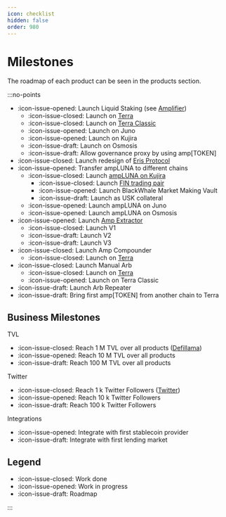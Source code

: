 ```yaml
---
icon: checklist
hidden: false
order: 980
---
```


# Milestones

The roadmap of each product can be seen in the products section.

:::no-points

- :icon-issue-opened: Launch Liquid Staking (see [Amplifier](./../products/amplifier))
  - :icon-issue-closed: Launch on [Terra](https://www.erisprotocol.com/#/terra/amplifier)
  - :icon-issue-closed: Launch on [Terra Classic](https://www.erisprotocol.com/#/terra-classic/amplifier)
  - :icon-issue-opened: Launch on Juno
  - :icon-issue-opened: Launch on Kujira
  - :icon-issue-draft: Launch on Osmosis
  - :icon-issue-draft: Allow governance proxy by using amp[TOKEN]
- :icon-issue-closed: Launch redesign of [Eris Protocol](https://www.erisprotocol.com)
- :icon-issue-opened: Transfer ampLUNA to different chains
  - :icon-issue-closed: Launch [ampLUNA on Kujira](https://blue.kujira.app/ibc?destination=kaiyo-1&source=phoenix-1&denom=cw20%3Aterra1ecgazyd0waaj3g7l9cmy5gulhxkps2gmxu9ghducvuypjq68mq2s5lvsct)
    - :icon-issue-closed: Launch [FIN trading pair](https://fin.kujira.app/trade/kujira1uvqk5vj9vn4gjemrp0myz4ku49aaemulgaqw7pfe0nuvfwp3gukq64r3ws?q=all)
    - :icon-issue-opened: Launch BlackWhale Market Making Vault
    - :icon-issue-draft: Launch as USK collateral
  - :icon-issue-opened: Launch ampLUNA on Juno
  - :icon-issue-opened: Launch ampLUNA on Osmosis
- :icon-issue-opened: Launch [Amp Extractor](https://www.erisprotocol.com/#/terra/amp-extractor)
  - :icon-issue-closed: Launch V1
  - :icon-issue-draft: Launch V2
  - :icon-issue-draft: Launch V3
- :icon-issue-closed: Launch Amp Compounder
  - :icon-issue-closed: Launch on [Terra](https://www.erisprotocol.com/#/terra/amp-compounder)
- :icon-issue-closed: Launch Manual Arb
  - :icon-issue-closed: Launch on [Terra](https://www.erisprotocol.com/#/terra/manual-arbitrage)
  - :icon-issue-opened: Launch on Terra Classic
- :icon-issue-draft: Launch Arb Repeater
- :icon-issue-draft: Bring first amp[TOKEN] from another chain to Terra


## Business Milestones

TVL

- :icon-issue-closed: Reach 1 M TVL over all products ([Defillama](https://defillama.com/protocol/eris-protocol))
- :icon-issue-opened: Reach 10 M TVL over all products
- :icon-issue-draft: Reach 100 M TVL over all products

Twitter

- :icon-issue-closed: Reach 1 k Twitter Followers ([Twitter](https://twitter.com/eris_protocol))
- :icon-issue-opened: Reach 10 k Twitter Followers
- :icon-issue-draft: Reach 100 k Twitter Followers

Integrations

- :icon-issue-opened: Integrate with first stablecoin provider
- :icon-issue-draft: Integrate with first lending market


## Legend

- :icon-issue-closed: Work done
- :icon-issue-opened: Work in progress
- :icon-issue-draft: Roadmap


:::
